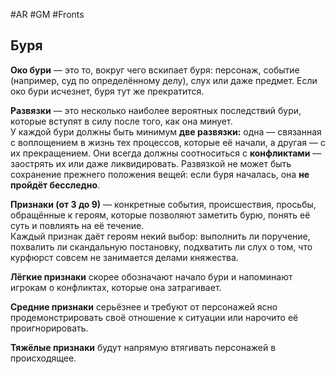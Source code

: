 #AR  #GM #Fronts  

## Буря  

**Око бури** — это то, вокруг чего вскипает буря:  персонаж, событие (например, суд по определённому делу), слух или даже предмет. Если  око бури исчезнет, буря тут же прекратится.  

**Развязки** — это несколько наиболее вероятных последствий бури, которые вступят  в силу после того, как она минует.  
У каждой бури должны быть минимум **две  развязки:** одна — связанная с воплощением в жизнь тех процессов, которые её  начали, а другая — с их прекращением. Они  всегда должны соотноситься с **конфликтами** — заострять их или даже ликвидировать.  Развязкой не может быть сохранение прежнего положения вещей: если буря началась,  она **не пройдёт бесследно**.  

**Признаки (от 3 до 9)** — конкретные события, происшествия, просьбы, обращённые  к героям, которые позволяют заметить бурю,  понять её суть и повлиять на её течение.  
Каждый признак даёт героям некий выбор:  выполнить ли поручение, похвалить ли  скандальную постановку, подхватить ли  слух о том, что курфюрст совсем не занимается делами княжества.  

**Лёгкие признаки** скорее обозначают  начало бури и напоминают игрокам о конфликтах, которые она затрагивает.  

**Средние признаки** серьёзнее и требуют  от персонажей ясно продемонстрировать  своё отношение к ситуации или нарочито её  проигнорировать.  

**Тяжёлые признаки** будут напрямую втягивать персонажей в происходящее.